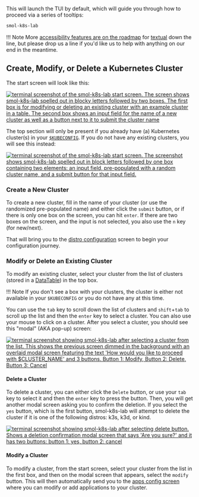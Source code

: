 This will launch the TUI by default, which will guide you through how to proceed via a series of tooltips:

```bash
smol-k8s-lab
```

!!! Note
    More [accessibility features are on the roadmap](https://textual.textualize.io/roadmap/#features) for [textual](https://textual.textualize.io/) down the line, but please drop us a line if you'd like us to help with anything on our end in the meantime.

## Create, Modify, or Delete a Kubernetes Cluster

The start screen will look like this:

[<img src="/images/screenshots/start_screen_with_existing_clusters.svg" alt="terminal screenshot of the smol-k8s-lab start screen. The screen shows smol-k8s-lab spelled out in blocky letters followed by two boxes. The first box is for modifying or deleting an existing cluster with an example cluster in a table. The second box shows an input field for the name of a new cluster as well as a button next to it to submit the cluster name">](/images/screenshots/start_screen_with_existing_clusters.svg)


The top section will only be present if you already have (a) Kubernetes cluster(s) in your [`$KUBECONFIG`](https://kubernetes.io/docs/concepts/configuration/organize-cluster-access-kubeconfig/#the-kubeconfig-environment-variable). If you do not have any existing clusters, you will see this instead:

[<img src="/images/screenshots/start_screen.svg" alt="terminal screenshot of the smol-k8s-lab start screen. The screenshot shows smol-k8s-lab spelled out in block letters followed by one box containing two elements: an input field, pre-populated with a random cluster name, and a submit button for that input field.">](/images/screenshots/start_screen.svg)

### Create a New Cluster

To create a new cluster, fill in the name of your cluster (or use the randomized pre-populated name) and either click the `submit` button, or if there is only one box on the screen, you can hit `enter`. If there are two boxes on the screen, and the input is not selected, you also use the `n` key (for new/next).

That will bring you to the [distro configuration](/distro_screen) screen to begin your configuration journey.


### Modify or Delete an Existing Cluster

To modify an existing cluster, select your cluster from the list of clusters (stored in a [DataTable](https://textual.textualize.io/widgets/data_table/)) in the top box. 

!!! Note
    If you don't see a box with your clusters, the cluster is either not available in your `$KUBECONFIG` or you do not have any at this time.

You can use the `tab` key to scroll down the list of clusters and `shift`+`tab` to scroll up the list and then the `enter` key to select a cluster. You can also use your mouse to click on a cluster. After you select a cluster, you should see this "modal" (AKA pop-up) screen:

[<img src="/images/screenshots/modify_cluster_modal_screen.svg" alt="terminal screenshot showing smol-k8s-lab after selecting a cluster from the list. This shows the previous screen dimmed in the background with an overlaid modal screen featuring the text 'How would you like to proceed with $CLUSTER_NAME' and 3 buttons. Button 1: Modify, Button 2: Delete, Button 3: Cancel">](/images/screenshots/modify_cluster_modal_screen.svg)


#### Delete a Cluster

To delete a cluster, you can either click the `Delete` button, or use your `tab` key to select it and then the `enter` key to press the button. Then, you will get another modal screen asking you to confirm the deletion. If you select the `yes` button, which is the first button, smol-k8s-lab will attempt to delete the cluster if it is one of the following distros: k3s, k3d, or kind.


[<img src="/images/screenshots/delete_cluster_confirmation.svg" alt="terminal screenshot showing smol-k8s-lab after selecting delete button. Shows a deletion confirmation modal screen that says 'Are you sure?' and it has two buttons: button 1: yes, button 2: cancel">](/images/screenshots/delete_cluster_confirmation.svg)


#### Modify a Cluster

To modify a cluster, from the start screen, select your cluster from the list in the first box, and then on the modal screen that appears, select the `modify` button. This will then automatically send you to the [apps config screen](/apps_screen) where you can modify or add applications to your cluster.
